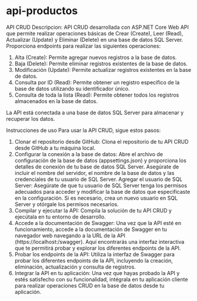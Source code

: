 # api-productos
API CRUD
Descripcion:
API CRUD desarrollada con ASP.NET Core Web API que permite realizar operaciones básicas de Crear (Create), Leer (Read), Actualizar (Update) y Eliminar (Delete) en una base de datos SQL Server. Proporciona endpoints para realizar las siguientes operaciones:

1. Alta (Create): Permite agregar nuevos registros a la base de datos.
2. Baja (Delete): Permite eliminar registros existentes de la base de datos.
3. Modificación (Update): Permite actualizar registros existentes en la base de datos.
4. Consulta por ID (Read): Permite obtener un registro específico de la base de datos utilizando su identificador único.
5. Consulta de toda la lista (Read): Permite obtener todos los registros almacenados en la base de datos.
   
La API está conectada a una base de datos SQL Server para almacenar y recuperar los datos.

Instrucciones de uso
Para usar la API CRUD, sigue estos pasos:

1. Clonar el repositorio desde GitHub: Clona el repositorio de tu API CRUD desde GitHub a tu máquina local.
2. Configurar la conexión a la base de datos: Abre el archivo de configuración de la base de datos (appsettings.json) y proporciona los detalles de conexión de tu base de datos SQL Server. Asegúrate de incluir el nombre del servidor, el nombre de la base de datos y las credenciales de tu usuario de SQL Server.
Agregar el usuario de SQL Server: Asegúrate de que tu usuario de SQL Server tenga los permisos adecuados para acceder y modificar la base de datos que especificaste en la configuración. Si es necesario, crea un nuevo usuario en SQL Server y otórgale los permisos necesarios.
3. Compilar y ejecutar la API: Compila la solución de tu API CRUD y ejecútala en tu entorno de desarrollo.
4. Accede a la documentación de Swagger: Una vez que la API esté en funcionamiento, accede a la documentación de Swagger en tu navegador web navegando a la URL de la API (https://localhost:<puerto>/swagger). Aquí encontrarás una interfaz interactiva que te permitirá probar y explorar los diferentes endpoints de la API.
6. Probar los endpoints de la API: Utiliza la interfaz de Swagger para probar los diferentes endpoints de la API, incluyendo la creación, eliminación, actualización y consulta de registros.
7. Integrar la API en tu aplicación: Una vez que hayas probado la API y estés satisfecho con su funcionalidad, intégrala en tu aplicación cliente para realizar operaciones CRUD en la base de datos desde tu aplicación.
